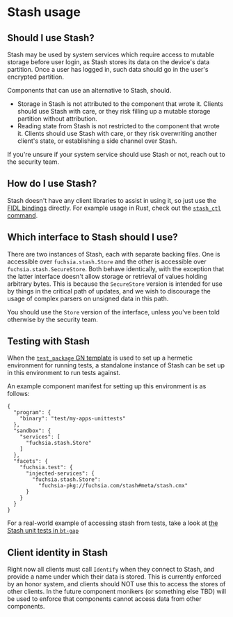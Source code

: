 # Stash usage

## Should I use Stash?

Stash may be used by system services which require access to mutable storage
before user login, as Stash stores its data on the device's data partition.
Once a user has logged in, such data should go in the user's encrypted
partition.

Components that can use an alternative to Stash, should.

*   Storage in Stash is not attributed to the component that wrote it.
    Clients should use Stash with care, or they risk filling up a mutable
    storage partition without attribution.
*   Reading state from Stash is not restricted to the component that wrote it.
    Clients should use Stash with care, or they risk overwriting another
    client's state, or establishing a side channel over Stash.

If you're unsure if your system service should use Stash or not, reach out to
the security team.

## How do I use Stash?

Stash doesn't have any client libraries to assist in using it, so just use the
[FIDL bindings][fidl] directly. For example usage in Rust, check out the
[`stash_ctl` command][stash_ctl].

## Which interface to Stash should I use?

There are two instances of Stash, each with separate backing files. One is
accessible over `fuchsia.stash.Store` and the other is accessible over
`fuchsia.stash.SecureStore`. Both behave identically, with the exception that
the latter interface doesn't allow storage or retrieval of values holding
arbitrary bytes. This is because the `SecureStore` version is intended for use
by things in the critical path of updates, and we wish to discourage the usage
of complex parsers on unsigned data in this path.

You should use the `Store` version of the interface, unless you've been told
otherwise by the security team.

## Testing with Stash

When the [`test_package` GN template][test_package] is used to set up a hermetic
environment for running tests, a standalone instance of Stash can be set up in
this environment to run tests against.

An example component manifest for setting up this environment is as follows:

```
{
  "program": {
    "binary": "test/my-apps-unittests"
  },
  "sandbox": {
    "services": [
      "fuchsia.stash.Store"
    ]
  },
  "facets": {
    "fuchsia.test": {
      "injected-services": {
        "fuchsia.stash.Store":
          "fuchsia-pkg://fuchsia.com/stash#meta/stash.cmx"
      }
    }
  }
}
```

For a real-world example of accessing stash from tests, take a look at [the
Stash unit tests in `bt-gap`][stash.rs]

## Client identity in Stash

Right now all clients must call `Identify` when they connect to Stash, and
provide a name under which their data is stored. This is currently enforced by
an honor system, and clients should NOT use this to access the stores of other
clients. In the future component monikers (or something else TBD) will be used
to enforce that components cannot access data from other components.

[fidl]: ../../public/fidl/fuchsia.stash/stash.fidl
[stash_ctl]: ../stash_ctl
[dgonyeo]: mailto:dgonyeo@google.com
[joshlf]: mailto:joshlf@google.com
[test_package]: /docs/development/tests/test_component.md
[stash.rs]: ../bluetooth/bt-gap/src/store/stash.rs
